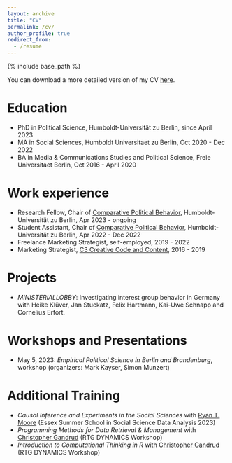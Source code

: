 ```yaml
---
layout: archive
title: "CV"
permalink: /cv/
author_profile: true
redirect_from:
  - /resume
---
```


{% include base_path %}

You can download a more detailed version of my CV [here](/files/thieme_cv.pdf).

# Education
- PhD in Political Science, Humboldt-Universität zu Berlin, since April 2023
- MA in Social Sciences, Humboldt Universitaet zu Berlin, Oct 2020 - Dec 2022
- BA in Media & Communications Studies and Political Science, Freie Universitaet Berlin, Oct 2016 - April 2020

# Work experience
- Research Fellow, Chair of [Comparative Political Behavior](https://www.sowi.hu-berlin.de/en/lehrbereiche-en/comparative-political-behavior/the-chair), Humboldt-Universität zu Berlin, Apr 2023 - ongoing
- Student Assistant, Chair of [Comparative Political Behavior](https://www.sowi.hu-berlin.de/en/lehrbereiche-en/comparative-political-behavior/the-chair), Humboldt-Universität zu Berlin, Apr 2022 - Dec 2022
- Freelance Marketing Strategist, self-employed, 2019 - 2022
- Marketing Strategist, [C3 Creative Code and Content](https://www.c3.co/), 2016 - 2019

# Projects
- _MINISTERIALLOBBY_: Investigating interest group behavior in Germany with Heike Klüver, Jan Stuckatz, Felix Hartmann, Kai-Uwe Schnapp and Cornelius Erfort. 

# Workshops and Presentations
- May 5, 2023: _Empirical Political Science in Berlin and Brandenburg_, workshop (organizers: Mark Kayser, Simon Munzert)

# Additional Training
- _Causal Inference and Experiments in the Social Sciences_ with [Ryan T. Moore](https://www.ryantmoore.org/) (Essex Summer School in Social
Science Data Analysis 2023)
- _Programming Methods for Data Retrieval & Management_ with [Christopher Gandrud](https://scholar.google.com/citations?user=mFOkxwEAAAAJ&hl=en) (RTG DYNAMICS Workshop)
- _Introduction to Computational Thinking in R_ with [Christopher Gandrud](https://scholar.google.com/citations?user=mFOkxwEAAAAJ&hl=en) (RTG DYNAMICS Workshop)
